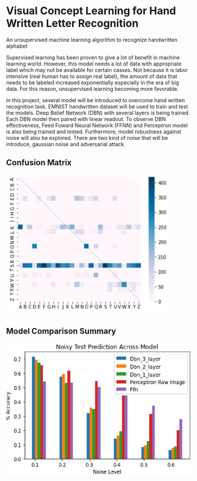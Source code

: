 # Visual Concept Learning for Hand Written Letter Recognition 
An unsupervised machine learning algorithm to recognize handwritten alphabet 

Supervised learning has been proven to give a lot of benefit in machine learning world. However, this model needs a lot of data with appropriate label which may not be available for certain casses. Not because it is labor intensive (real human has to assign real label), the amount of data that needs to be labeled increased exponentially especially in the era of big data. For this reason, unsupervised learning becoming more favorable.  
 
In this project, several model will be introduced to overcome hand written recognition task. EMNIST handwritten dataset will be used to train and test the models. Deep Belief Network (DBN) with several layers is being trained. Each DBN model then paired with linear readout. To observe DBN effectiveness, Feed Foward Neural Network (FFNN) and Perceptron model is also being trained and tested. Furthermore, model robustness against noise will also be explored. There are two kind of noise that will be introduce, gaussian noise and adversarial attack. 

## Confusion Matrix 
<img src="confusion matrix.JPG">

## Model Comparison Summary 
<img src="model comparison.JPG">
